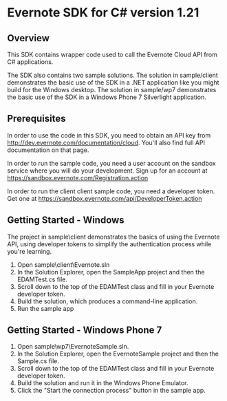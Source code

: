 Evernote SDK for C# version 1.21
========================================

Overview
--------
This SDK contains wrapper code used to call the Evernote Cloud API from C# applications.

The SDK also contains two sample solutions. The solution in sample/client demonstrates the basic use of the SDK in a .NET application like you might build for the Windows desktop. The solution in sample/wp7 demonstrates the basic use of the SDK in a Windows Phone 7 Silverlight application.

Prerequisites
-------------
In order to use the code in this SDK, you need to obtain an API key from http://dev.evernote.com/documentation/cloud. You'll also find full API documentation on that page.

In order to run the sample code, you need a user account on the sandbox service where you will do your development. Sign up for an account at https://sandbox.evernote.com/Registration.action 

In order to run the client client sample code, you need a developer token. Get one at https://sandbox.evernote.com/api/DeveloperToken.action

Getting Started - Windows
-------------------------
The project in sample\client demonstrates the basics of using the Evernote API, using developer tokens to simplify the authentication process while you're learning. 

1. Open sample\client\Evernote.sln
2. In the Solution Explorer, open the SampleApp project and then the EDAMTest.cs file.
3. Scroll down to the top of the EDAMTest class and fill in your Evernote developer token.
4. Build the solution, which produces a command-line application.
5. Run the sample app

Getting Started - Windows Phone 7
---------------------------------
1. Open sample\wp7\EvernoteSample.sln. 
2. In the Solution Explorer, open the EvernoteSample project and then the Sample.cs file.
3. Scroll down to the top of the EDAMTest class and fill in your Evernote developer token.
4. Build the solution and run it in the Windows Phone Emulator.
5. Click the "Start the connection process" button in the sample app.
